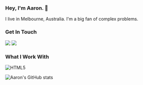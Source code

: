 ### Hey, I'm Aaron. 👋
I live in Melbourne, Australia. I'm a big fan of complex problems.

### Get In Touch
<a href="mailto:agirton@intradark.com"><img src="https://img.shields.io/badge/Gmail-D14836?style=for-the-badge&logo=gmail&logoColor=white"></a> 
<a href="https://www.linkedin.com/in/aarongirton/"><img src="https://img.shields.io/badge/LinkedIn-0077B5?style=for-the-badge&logo=linkedin&logoColor=white"></a>

### What I Work With
<!-- Technologies badges will go here -->
![HTML5](https://img.shields.io/badge/html5-%23E34F26.svg?style=for-the-badge&logo=html5&logoColor=white)

![Aaron's GitHub stats](https://github-readme-stats.vercel.app/api?username=ajkfreak&show_icons=true&theme=dark)
